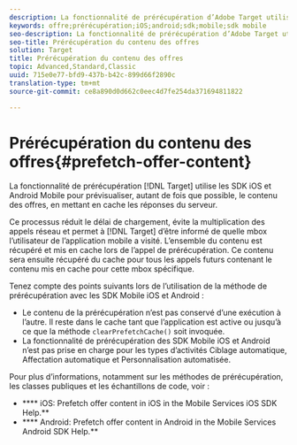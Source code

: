 ```yaml
---
description: La fonctionnalité de prérécupération d’Adobe Target utilise les SDK iOS et Android Mobile pour prévisualiser, autant de fois que possible, le contenu des offres, en mettant en cache les réponses du serveur.
keywords: offre;prérécupération;iOS;android;sdk;mobile;sdk mobile
seo-description: La fonctionnalité de prérécupération d’Adobe Target utilise les SDK iOS et Android Mobile pour prévisualiser, autant de fois que possible, le contenu des offres, en mettant en cache les réponses du serveur.
seo-title: Prérécupération du contenu des offres
solution: Target
title: Prérécupération du contenu des offres
topic: Advanced,Standard,Classic
uuid: 715e0e77-bfd9-437b-b42c-899d66f2890c
translation-type: tm+mt
source-git-commit: ce8a890d0d662c0eec4d7fe254da371694811822

---
```



# Prérécupération du contenu des offres{#prefetch-offer-content}

La fonctionnalité de prérécupération [!DNL Target] utilise les SDK iOS et Android Mobile pour prévisualiser, autant de fois que possible, le contenu des offres, en mettant en cache les réponses du serveur.

Ce processus réduit le délai de chargement, évite la multiplication des appels réseau et permet à [!DNL Target] d’être informé de quelle mbox l’utilisateur de l’application mobile a visité. L’ensemble du contenu est récupéré et mis en cache lors de l’appel de prérécupération. Ce contenu sera ensuite récupéré du cache pour tous les appels futurs contenant le contenu mis en cache pour cette mbox spécifique.

Tenez compte des points suivants lors de l’utilisation de la méthode de prérécupération avec les SDK Mobile iOS et Android :

* Le contenu de la prérécupération n’est pas conservé d’une exécution à l’autre. Il reste dans le cache tant que l’application est active ou jusqu’à ce que la méthode `clearPrefetchCache()` soit invoquée.
* La fonctionnalité de prérécupération des SDK Mobile iOS et Android n’est pas prise en charge pour les types d’activités Ciblage automatique, Affectation automatique et Personnalisation automatisée.

Pour plus d’informations, notamment sur les méthodes de prérécupération, les classes publiques et les échantillons de code, voir :

* **** iOS:  Prefetch offer content in iOS in the Mobile Services iOS SDK Help.[](https://docs.adobe.com/content/help/en/mobile-services/ios/target-ios/c-mob-target-prefetch-ios.html)**
* **** Android:  Prefetch offer content in Android in the Mobile Services Android SDK Help.[](https://docs.adobe.com/content/help/en/mobile-services/android/target-android/c-mob-target-prefetch-android.html)**
